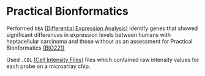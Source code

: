 # Practical Bionformatics

 
Performed `DEA` [(Differential Expression Analysis)](https://www.ebi.ac.uk/training/online/courses/functional-genomics-ii-common-technologies-and-data-analysis-methods/rna-sequencing/performing-a-rna-seq-experiment/data-analysis/differential-gene-expression-analysis/#:~:text=Differential%20expression%20analysis%20means%20taking,expression%20levels%20between%20experimental%20groups.) identify genes that showed significant differences in expression levels between humans with heptacellular carcinoma and those without as an assessment for Practical Bionformatics [(BIO221)](http://techtree.iiitd.edu.in/viewDescription/filename?=BIO221)

Used `.CEL` [(Cell Intensity Files)](https://www.ebi.ac.uk/ols/ontologies/efo/terms?short_form=EFO_0005630#:~:text=CEL%20data%20file%20format%20describes,values%20of%20a%20DAT%20file.) files which contained raw intensity values for each probe on a microarray chip.
